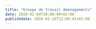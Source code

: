 ```yaml
---
title: "Groupe de travail Aménagements"
date: 2020-02-04T20:00:00+02:00
publishdate: 2020-01-16T12:09:42+01:00
---
```


